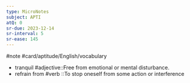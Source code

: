 ```yaml
---
type: MicroNotes
subject: APTI
atQ: 0
sr-due: 2023-12-14
sr-interval: 5
sr-ease: 145
---
```

#note
#card/aptitude/English/vocabulary
- tranquil #adjective::Free from emotional or mental disturbance. <!--SR:!2023-11-03,2,230-->
- refrain from #verb ::To stop oneself from some action or interference <!--SR:!2023-11-10,16,290-->